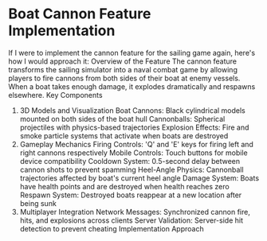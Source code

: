 # Boat Cannon Feature Implementation
If I were to implement the cannon feature for the sailing game again, here's how I would approach it:
Overview of the Feature
The cannon feature transforms the sailing simulator into a naval combat game by allowing players to fire cannons from both sides of their boat at enemy vessels. When a boat takes enough damage, it explodes dramatically and respawns elsewhere.
Key Components
1. 3D Models and Visualization
Boat Cannons: Black cylindrical models mounted on both sides of the boat hull
Cannonballs: Spherical projectiles with physics-based trajectories
Explosion Effects: Fire and smoke particle systems that activate when boats are destroyed
2. Gameplay Mechanics
Firing Controls: 'Q' and 'E' keys for firing left and right cannons respectively
Mobile Controls: Touch buttons for mobile device compatibility
Cooldown System: 0.5-second delay between cannon shots to prevent spamming
Heel-Angle Physics: Cannonball trajectories affected by boat's current heel angle
Damage System: Boats have health points and are destroyed when health reaches zero
Respawn System: Destroyed boats reappear at a new location after being sunk
3. Multiplayer Integration
Network Messages: Synchronized cannon fire, hits, and explosions across clients
Server Validation: Server-side hit detection to prevent cheating
Implementation Approach